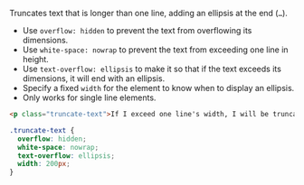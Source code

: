 Truncates text that is longer than one line, adding an ellipsis at the end (`…`).

- Use `overflow: hidden` to prevent the text from overflowing its dimensions.
- Use `white-space: nowrap` to prevent the text from exceeding one line in height.
- Use `text-overflow: ellipsis` to make it so that if the text exceeds its dimensions, it will end with an ellipsis.
- Specify a fixed `width` for the element to know when to display an ellipsis.
- Only works for single line elements.

```html
<p class="truncate-text">If I exceed one line's width, I will be truncated.</p>
```

```css
.truncate-text {
  overflow: hidden;
  white-space: nowrap;
  text-overflow: ellipsis;
  width: 200px;
}
```
